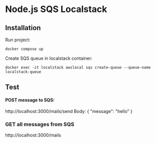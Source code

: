 # Node.js SQS Localstack
## Installation

Run project:
```
docker compose up
```
Create SQS queue in localstack container:
```
docker exec -it localstack awslocal sqs create-queue --queue-name localstack-queue
```

## Test
#### POST message to SQS:
http://localhost:3000/mails/send
Body: {
  "message": "hello"
}

### GET all messages from SQS
http://localhost:3000/mails
